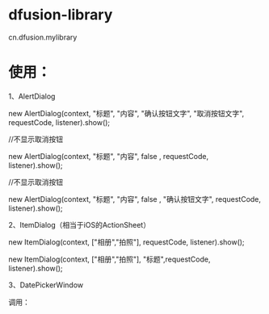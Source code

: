 # dfusion-library
cn.dfusion.mylibrary

# 使用：

1、AlertDialog

new AlertDialog(context, "标题", "内容", "确认按钮文字", "取消按钮文字", requestCode, listener).show();

//不显示取消按钮

new AlertDialog(context, "标题", "内容", false , requestCode, listener).show();

//不显示取消按钮

new AlertDialog(context, "标题", "内容", false , "确认按钮文字", requestCode, listener).show();

2、ItemDialog（相当于iOS的ActionSheet）

new ItemDialog(context, ["相册","拍照"], requestCode, listener).show();

new ItemDialog(context, ["相册","拍照"], "标题",requestCode, listener).show();

3、DatePickerWindow

调用：



